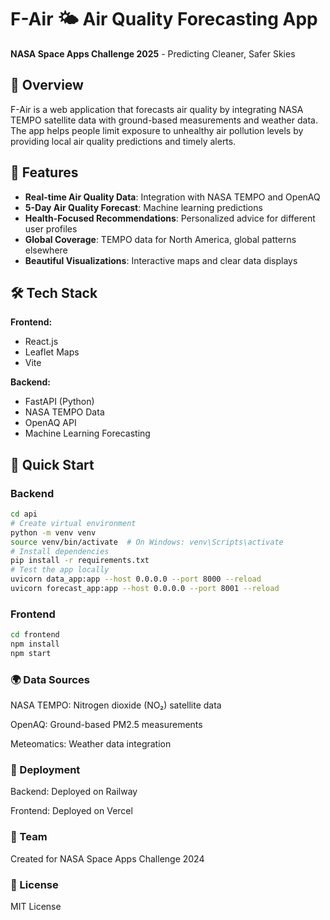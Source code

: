 # F-Air 🌤️ Air Quality Forecasting App

**NASA Space Apps Challenge 2025** - Predicting Cleaner, Safer Skies

## 🚀 Overview

F-Air is a web application that forecasts air quality by integrating NASA TEMPO satellite data with ground-based measurements and weather data. The app helps people limit exposure to unhealthy air pollution levels by providing local air quality predictions and timely alerts.

## 🌟 Features

- **Real-time Air Quality Data**: Integration with NASA TEMPO and OpenAQ
- **5-Day Air Quality Forecast**: Machine learning predictions
- **Health-Focused Recommendations**: Personalized advice for different user profiles
- **Global Coverage**: TEMPO data for North America, global patterns elsewhere
- **Beautiful Visualizations**: Interactive maps and clear data displays

## 🛠️ Tech Stack

**Frontend:**
- React.js
- Leaflet Maps
- Vite

**Backend:**
- FastAPI (Python)
- NASA TEMPO Data
- OpenAQ API
- Machine Learning Forecasting

## 🚀 Quick Start

### Backend
```bash
cd api
# Create virtual environment
python -m venv venv
source venv/bin/activate  # On Windows: venv\Scripts\activate
# Install dependencies
pip install -r requirements.txt
# Test the app locally
uvicorn data_app:app --host 0.0.0.0 --port 8000 --reload
uvicorn forecast_app:app --host 0.0.0.0 --port 8001 --reload
```
### Frontend
```bash
cd frontend
npm install
npm start
```
### 🌍 Data Sources
NASA TEMPO: Nitrogen dioxide (NO₂) satellite data

OpenAQ: Ground-based PM2.5 measurements

Meteomatics: Weather data integration

### 📱 Deployment
Backend: Deployed on Railway

Frontend: Deployed on Vercel

### 👥 Team
Created for NASA Space Apps Challenge 2024

### 📄 License
MIT License

